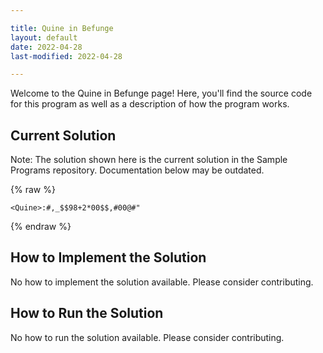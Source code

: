 ```yaml
---

title: Quine in Befunge
layout: default
date: 2022-04-28
last-modified: 2022-04-28

---
```


Welcome to the Quine in Befunge page! Here, you'll find the source code for this program as well as a description of how the program works.

## Current Solution

Note: The solution shown here is the current solution in the Sample Programs repository. Documentation below may be outdated.

{% raw %}

```Befunge
<Quine>:#,_$$98+2*00$$,#00@#"

```

{% endraw %}

## How to Implement the Solution

No how to implement the solution available. Please consider contributing.

## How to Run the Solution

No how to run the solution available. Please consider contributing.